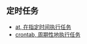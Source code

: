 ## 定时任务

+ [at, 在指定时间执行任务](https://github.com/HudsonWu/linuxStudying/blob/master/common/schedule/at.md)
+ [crontab, 周期性地执行任务](https://github.com/HudsonWu/linuxStudying/blob/master/common/schedule/crontab.md)
